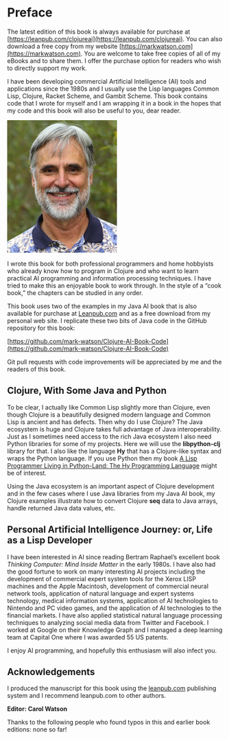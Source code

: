 # Preface


The latest edition of this book is always available for purchase at [https://leanpub.com/clojureai](https://leanpub.com/clojureai).  You can also download a free copy from my website [https://markwatson.com](https://markwatson.com). You are welcome to take free copies of all of my eBooks and to share them. I offer the purchase option for readers who wish to directly support my work.

I have been developing commercial Artificial Intelligence (AI) tools and applications since the 1980s and I usually use the Lisp languages Common Lisp, Clojure, Racket Scheme, and Gambit Scheme. This book contains code that I wrote for myself and I am wrapping it in a book in the hopes that my code and this book will also be useful to you, dear reader.

![Mark Watson](images/Mark.png)

I wrote this book for both professional programmers and home hobbyists who already know how to program in Clojure and who want to learn practical AI programming and information processing techniques. I have tried to make this an enjoyable book to work through. In the style of a “cook book,” the chapters can be studied in any order. 

This book uses two of the examples in my Java AI book that is also available for purchase at [Leanpub.com](https://leanpub.com/javaai) and as a free download from my personal web site. I replicate these two bits of Java code in the GitHub repository for this book:

[https://github.com/mark-watson/Clojure-AI-Book-Code](https://github.com/mark-watson/Clojure-AI-Book-Code)

Git pull requests with code improvements will be appreciated by me and the readers of this book.

## Clojure, With Some Java and Python

To be clear, I actually like Common Lisp slightly more than Clojure, even though Clojure is a beautifully designed modern language and Common Lisp is ancient and has defects. Then why do I use Clojure? The Java ecosystem is huge and Clojure takes full advantage of Java interoperability. Just as I sometimes need access to the rich Java ecosystem I also need Python libraries for some of my projects. Here we will use the **libpython-clj** library for that. I also like the language **Hy** that has a Clojure-like syntax and wraps the Python language. If you use Python then my book [A Lisp Programmer Living in Python-Land: The Hy Programming Language](https://leanpub.com/hy-lisp-python) might be of interest.

Using the Java ecosystem is an important aspect of Clojure development and in the few cases where I use Java libraries from my Java AI book, my Clojure examples illustrate how to convert Clojure **seq** data to Java arrays, handle returned Java data values, etc.

## Personal Artificial Intelligence Journey: or, Life as a Lisp Developer

I have been interested in AI since reading Bertram Raphael’s excellent book *Thinking Computer: Mind Inside Matter* in the early 1980s. I have also had the good fortune to work on many interesting AI projects including the development of commercial expert system tools for the Xerox LISP machines and the Apple Macintosh, development of commercial neural network tools, application of natural language and expert systems technology, medical information systems, application of AI technologies to Nintendo and PC video games, and the application of AI technologies to the financial markets. I have also applied statistical natural language processing techniques to analyzing social media data from Twitter and Facebook. I worked at Google on their Knowledge Graph and I managed a deep learning team at Capital One where I was awarded 55 US patents.

I enjoy AI programming, and hopefully this enthusiasm will also infect you.


## Acknowledgements

I produced the manuscript for this book using the [leanpub.com](http://leanpub.com) publishing system and I recommend leanpub.com to other authors.


**Editor: Carol Watson**

Thanks to the following people who found typos in this and earlier book editions: none so far!
